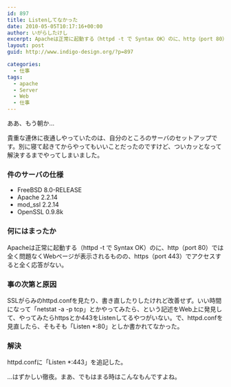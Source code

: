 ```yaml
---
id: 897
title: Listenしてなかった
date: 2010-05-05T10:17:16+00:00
author: いがらしたけし
excerpt: Apacheは正常に起動する（httpd -t で Syntax OK）のに、http（port 80）では全く問題なくWebページが表示されるものの、https（port 443）でアクセスすると全く応答がない。
layout: post
guid: http://www.indigo-design.org/?p=897

categories:
  - 仕事
tags:
  - apache
  - Server
  - Web
  - 仕事
---
```

ああ、もう朝か…

貴重な連休に夜通しやっていたのは、自分のところのサーバのセットアップです。別に寝て起きてからやってもいいことだったのですけど、ついカッとなって解決するまでやってしまいました。

### 件のサーバの仕様

  * FreeBSD 8.0-RELEASE
  * Apache 2.2.14
  * mod_ssl 2.2.14
  * OpenSSL 0.9.8k

### 何にはまったか

Apacheは正常に起動する（httpd -t で Syntax OK）のに、http（port 80）では全く問題なくWebページが表示されるものの、https（port 443）でアクセスすると全く応答がない。

### 事の次第と原因

SSLがらみのhttpd.confを見たり、書き直したりしたけれど改善せず。いい時間になって「netstat -a -p tcp」とかやってみたら、という記述をWeb上に発見して、やってみたらhttpsとか443をListenしてるやつがいない。で、httpd.confを見直したら、そもそも「Listen *:80」としか書かれてなかった。

### 解決

httpd.confに「Listen *:443」を追記した。

…はずかしい徹夜。まあ、でもはまる時はこんなもんですよね。
